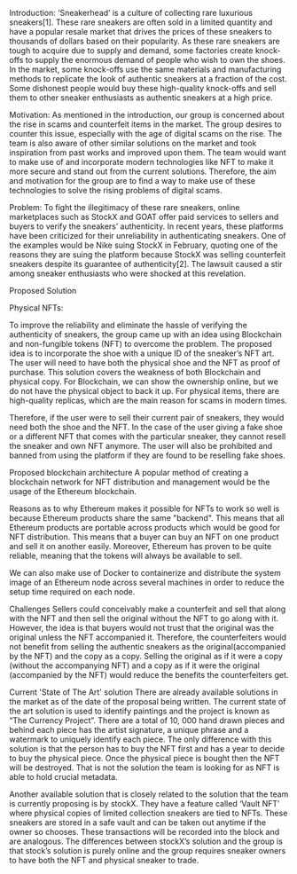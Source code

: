 Introduction:
‘Sneakerhead’ is a culture of collecting rare luxurious sneakers[1]. These rare sneakers are often sold in a limited quantity and have a popular resale market that drives the prices of these sneakers to thousands of dollars based on their popularity. As these rare sneakers are tough to acquire due to supply and demand, some factories create knock-offs to supply the enormous demand of people who wish to own the shoes. In the market, some knock-offs use the same materials and manufacturing methods to replicate the look of authentic sneakers at a fraction of the cost. Some dishonest people would buy these high-quality knock-offs and sell them to other sneaker enthusiasts as authentic sneakers at a high price.

Motivation:
As mentioned in the introduction, our group is concerned about the rise in scams and counterfeit items in the market. The group desires to counter this issue, especially with the age of digital scams on the rise. The team is also aware of other similar solutions on the market and took inspiration from past works and improved upon them. The team would want to make use of and incorporate modern technologies like NFT to make it more secure and stand out from the current solutions. Therefore, the aim and motivation for the group are to find a way to make use of these technologies to solve the rising problems of digital scams.

Problem:
To fight the illegitimacy of these rare sneakers, online marketplaces such as StockX and GOAT offer paid services to sellers and buyers to verify the sneakers’ authenticity. In recent years, these platforms have been criticized for their unreliability in authenticating sneakers. One of the examples would be Nike suing StockX in February, quoting one of the reasons they are suing the platform because StockX was selling counterfeit sneakers despite its guarantee of authenticity[2]. The lawsuit caused a stir among sneaker enthusiasts who were shocked at this revelation.

Proposed Solution

Physical NFTs:

To improve the reliability and eliminate the hassle of verifying the authenticity of sneakers, the group came up with an idea using Blockchain and non-fungible tokens (NFT) to overcome the problem. The proposed idea is to incorporate the shoe with a unique ID of the sneaker’s NFT art. The user will need to have both the physical shoe and the NFT as proof of purchase. This solution covers the weakness of both Blockchain and physical copy. For Blockchain, we can show the ownership online, but we do not have the physical object to back it up. For physical items, there are high-quality replicas, which are the main reason for scams in modern times. 

Therefore, if the user were to sell their current pair of sneakers, they would need both the shoe and the NFT. In the case of the user giving a fake shoe or a different NFT that comes with the particular sneaker, they cannot resell the sneaker and own NFT anymore. The user will also be prohibited and banned from using the platform if they are found to be reselling fake shoes. 

Proposed blockchain architecture
A popular method of creating a blockchain network for NFT distribution and management would be the usage of the Ethereum blockchain.

Reasons as to why Ethereum makes it possible for NFTs to work so well is because Ethereum
products share the same "backend". This means that all Ethereum products are portable across products which would be good for NFT distribution. This means that a buyer can buy an NFT on one product and sell it on another easily. Moreover, Ethereum has proven to be quite reliable, meaning that the tokens will always be available to sell.

We can also make use of Docker to containerize and distribute the system image of an Ethereum node across several machines in order to reduce the setup time required on each node.

Challenges
Sellers could conceivably make a counterfeit and sell that along with the NFT and then sell the original without the NFT to go along with it. However, the idea is that buyers would not trust that the original was the original unless the NFT accompanied it. Therefore, the counterfeiters would not benefit from selling the authentic sneakers as the original(accompanied by the NFT) and the copy as a copy. Selling the original as if it were a copy (without the accompanying NFT) and a copy as if it were the original (accompanied by the NFT) would reduce the benefits the counterfeiters get.

Current 'State of The Art' solution
There are already available solutions in the market as of the date of the proposal being written. The current state of the art solution is used to identify paintings and the project is known as “The Currency Project”. There are a total of 10, 000 hand drawn pieces and behind each piece has the artist signature, a unique phrase and a watermark to uniquely identify each piece. The only difference with this solution is that the person has to buy the NFT first and has a year to decide to buy the physical piece. Once the physical piece is bought then the NFT will be destroyed. That is not the solution the team is looking for as NFT is able to hold crucial metadata. 

Another available solution that is closely related to the solution that the team is currently proposing is by stockX. They have a feature called ‘Vault NFT’ where physical copies of limited collection sneakers are tied to NFTs. These sneakers are stored in a safe vault and can be taken out anytime if the owner so chooses. These transactions will be recorded into the block and are analogous. The differences between stockX’s solution and the group is that stock’s solution is purely online and the group requires sneaker owners to have both the NFT and physical sneaker to trade.  
